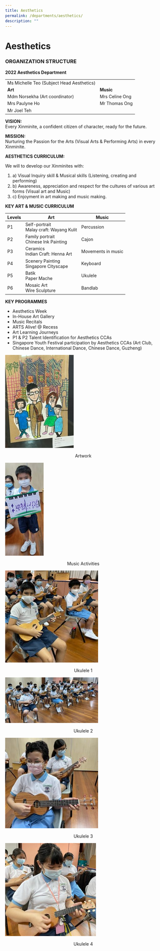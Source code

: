 ```yaml
---
title: Aesthetics
permalink: /departments/aesthetics/
description: ""
---
```

# **Aesthetics**

### ORGANIZATION STRUCTURE

**2022 Aesthetics Department**

|  	|  	|
|---	|---	|
| Ms Michelle Teo (Subject Head Aesthetics) 	|  	|
| **Art** 	| **Music** 	|
| Mdm Norsekha (Art coordinator) 	| Mrs Celine Ong 	|
| Mrs Paulyne Ho 	| Mr Thomas Ong 	|
| Mr Joel Teh 	|  	|

**VISION:**  
Every Xinminite, a confident citizen of character, ready for the future.

**MISSION:**    
Nurturing the Passion for the Arts (Visual Arts & Performing Arts) in every Xinminite.

**AESTHETICS CURRICULUM:**

We will to develop our Xinminites with:

1.  a) Visual Inquiry skill & Musical skills (Listening, creating and performing)
2.  b) Awareness, appreciation and respect for the cultures of various art forms (Visual art and Music)
3.  c) Enjoyment in art making and music making.

**KEY ART & MUSIC CURRICULUM**

| Levels 	| Art 	| Music 	|
|---	|---	|---	|
| P1 	| Self-portrait<br>Malay craft: Wayang Kulit 	| Percussion 	|
| P2 	| Family portrait<br>Chinese Ink Painting 	| Cajon 	|
| P3 	| Ceramics<br>Indian Craft: Henna Art 	| Movements in music 	|
| P4 	| Scenery Painting<br>Singapore Cityscape 	| Keyboard 	|
| P5 	| Batik<br>Paper Mache 	| Ukulele 	|
| P6 	| Mosaic Art<br>Wire Sculpture 	| Bandlab 	|

**KEY PROGRAMMES**

*   Aesthetics Week
*   In-House Art Gallery
*   Music Recitals
*   ARTS Alive! @ Recess
*   Art Learning Journeys
*   P1 & P2 Talent Identification for Aesthetics CCAs
*   Singapore Youth Festival participation by Aesthetics CCAs (Art Club, Chinese Dance, International Dance, Chinese Dance, Guzheng)


![](/images/Artwork-221x300.jpeg)
<center>Artwork</center>

![](/images/Music-Activities-124x300.jpeg)
<center>Music Activities</center>

![](/images/Ukulele-1-300x297.jpeg)
<center>Ukulele 1</center>

![](/images/Ukulele-2-300x147.jpeg)
<center>Ukulele 2</center>

![](/images/Ukulele-3-300x292.jpeg)
<center>Ukulele 3</center>

![](/images/Ukulele-4-293x300.jpeg)
<center>Ukulele 4</center>